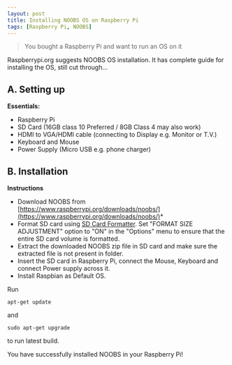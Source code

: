 ```yaml
---
layout: post
title: Installing NOOBS OS on Raspberry Pi
tags: [Raspberry Pi, NOOBS]
---
```

>You bought a Raspberry Pi and want to run an OS on it

Raspberrypi.org suggests NOOBS OS installation. It has complete guide for installing the OS, still cut through...

## A. Setting up

**Essentials:**

* Raspberry Pi
* SD Card (16GB class 10 Preferred / 8GB Class 4 may also work)
* HDMI to VGA/HDMI cable (connecting to Display e.g. Monitor or T.V.)
* Keyboard and Mouse
* Power Supply (Micro USB e.g. phone charger)

## B. Installation

**Instructions**

* Download NOOBS from [https://www.raspberrypi.org/downloads/noobs/](https://www.raspberrypi.org/downloads/noobs/)*
* Format SD card using [SD Card Formatter](https://www.sdcard.org/downloads/formatter_4/). Set "FORMAT SIZE ADJUSTMENT" option to "ON" in the "Options" menu to ensure that the entire SD card volume is formatted.
* Extract the downloaded NOOBS zip file in SD card and make sure the extracted file is not present in folder.
* Insert the SD card in Raspberry Pi, connect the Mouse, Keyboard and connect Power supply across it.
* Install Raspbian as Default OS.

Run 
```
apt-get update
```
and
```
sudo apt-get upgrade
```
to run latest build.

You have successfully installed NOOBS in your Raspberry Pi!
